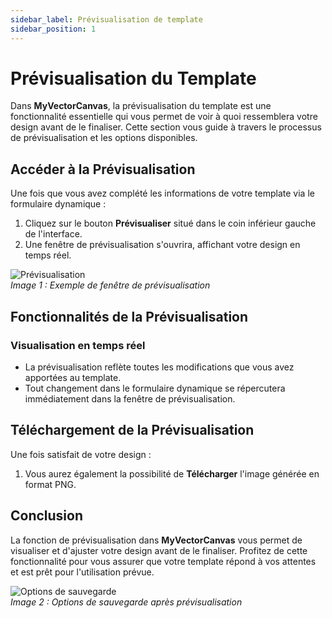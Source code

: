 ```yaml
---
sidebar_label: Prévisualisation de template
sidebar_position: 1
---
```


# Prévisualisation du Template

Dans **MyVectorCanvas**, la prévisualisation du template est une fonctionnalité essentielle qui vous permet de voir à quoi ressemblera votre design avant de le finaliser. Cette section vous guide à travers le processus de prévisualisation et les options disponibles.

## Accéder à la Prévisualisation

Une fois que vous avez complété les informations de votre template via le formulaire dynamique :

1. Cliquez sur le bouton **Prévisualiser** situé dans le coin inférieur gauche de l'interface.
2. Une fenêtre de prévisualisation s'ouvrira, affichant votre design en temps réel.

![Prévisualisation](#)  
*Image 1 : Exemple de fenêtre de prévisualisation*

## Fonctionnalités de la Prévisualisation

### Visualisation en temps réel

- La prévisualisation reflète toutes les modifications que vous avez apportées au template.
- Tout changement dans le formulaire dynamique se répercutera immédiatement dans la fenêtre de prévisualisation.


## Téléchargement de la Prévisualisation

Une fois satisfait de votre design :

1. Vous aurez également la possibilité de **Télécharger** l'image générée en format PNG.

## Conclusion

La fonction de prévisualisation dans **MyVectorCanvas** vous permet de visualiser et d'ajuster votre design avant de le finaliser. Profitez de cette fonctionnalité pour vous assurer que votre template répond à vos attentes et est prêt pour l'utilisation prévue.

![Options de sauvegarde](#)  
*Image 2 : Options de sauvegarde après prévisualisation*
